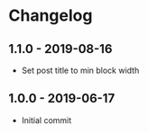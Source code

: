 # Changelog

## 1.1.0 - 2019-08-16

* Set post title to min block width 

## 1.0.0 - 2019-06-17

* Initial commit